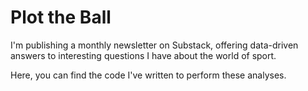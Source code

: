 <h1>Plot the Ball</h1>

I'm publishing a monthly newsletter on Substack, offering data-driven answers to interesting questions I have about the world of sport.

Here, you can find the code I've written to perform these analyses.
